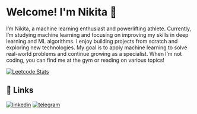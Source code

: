 
# Welcome! I'm Nikita 👋
I’m Nikita, a machine learning enthusiast and powerlifting athlete. Currently, I’m studying machine learning and focusing on improving my skills in deep learning and ML algorithms. I enjoy building projects from scratch and exploring new technologies. My goal is to apply machine learning to solve real-world problems and continue growing as a specialist. When I’m not coding, you can find me at the gym or reading on various topics!

[![Leetcode Stats](https://leetcard.jacoblin.cool/Nikarashi?ext=heatmap)](https://leetcode.com/Nikarashi)

## 🔗 Links
[![linkedin](https://img.shields.io/badge/linkedin-0A66C2?style=for-the-badge&logo=linkedin&logoColor=white)](https://www.linkedin.com/in/mizoroki-heck/)
[![telegram](https://img.shields.io/badge/Telegram-2CA5E0?style=for-the-badge&logo=telegram&logoColor=white)](https://t.me/Nikarashi)
